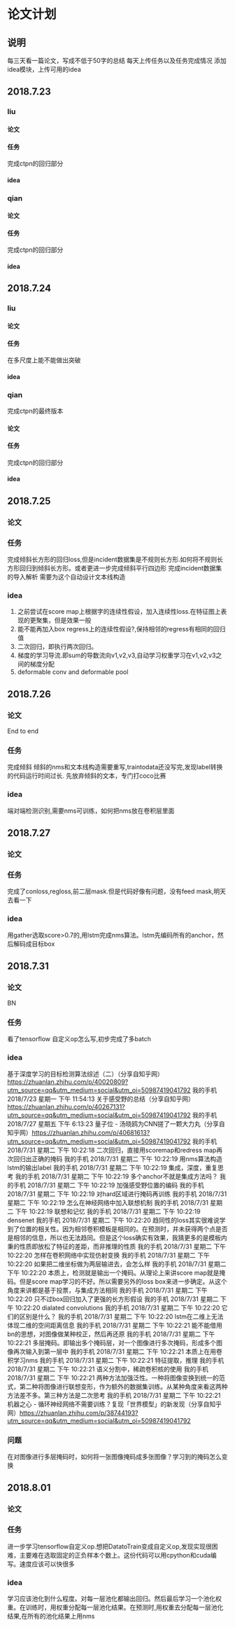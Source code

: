 # 论文计划
## 说明
每三天看一篇论文，写成不低于50字的总结
每天上传任务以及任务完成情况
添加idea模块，上传可用的idea
## 2018.7.23

### liu
#### 论文

#### 任务

完成ctpn的回归部分
#### idea


### qian

#### 论文

#### 任务
完成ctpn的回归部分

#### idea

## 2018.7.24

### liu
#### 论文

#### 任务

在多尺度上能不能做出突破
#### idea


### qian
完成ctpn的最终版本
#### 论文


#### 任务
完成ctpn的回归部分
#### idea
## 2018.7.25
### 论文
### 任务
完成倾斜长方形的回归loss,但是incident数据集是不规则长方形.如何将不规则长方形回归到倾斜长方形。或者更进一步完成倾斜平行四边形
完成incident数据集的导入解析
需要为这个自动设计文本线构造
### idea
1. 之前尝试在score map上根据字的连续性假设，加入连续性loss.在特征图上表现的更聚集，但是效果一般
2. 能不能再加入box regress上的连续性假设?,保持相邻的regress有相同的回归值
3. 二次回归，即执行两次回归。
4. 梯度的学习导流.即sum的导数流向v1,v2,v3,自动学习权重学习在v1,v2,v3之间的梯度分配
5. deformable conv and deformable pool

## 2018.7.26
### 论文
End to end
### 任务
完成倾斜
倾斜的nms和文本线构造需要重写,traintodata还没写完,发现label转换的代码运行时间过长.
先放弃倾斜的文本，专门打coco比赛
### idea
端对端检测识别,需要nms可训练，如何把nms放在卷积层里面

## 2018.7.27
### 论文
### 任务
完成了conloss,regloss,前二层mask.但是代码好像有问题，没有feed mask,明天去看一下
### idea
用gather选取score>0.7的,用lstm完成nms算法。lstm先编码所有的anchor，然后解码成目标box
## 2018.7.31
### 论文
BN
### 任务
看了tensorflow 自定义op怎么写,初步完成了多batch
### idea
基于深度学习的目标检测算法综述（二）（分享自知乎网）https://zhuanlan.zhihu.com/p/40020809?utm_source=qq&utm_medium=social&utm_oi=50987419041792
我的手机 2018/7/23 星期一 下午 11:54:13
关于感受野的总结（分享自知乎网）https://zhuanlan.zhihu.com/p/40267131?utm_source=qq&utm_medium=social&utm_oi=50987419041792
我的手机 2018/7/27 星期五 下午 6:13:23
量子位 - 汤晓鸥为CNN搓了一颗大力丸（分享自知乎网）https://zhuanlan.zhihu.com/p/40681613?utm_source=qq&utm_medium=social&utm_oi=50987419041792
我的手机 2018/7/31 星期二 下午 10:22:18
二次回归，直接用scoremap和redress map再次回归出正确的掩码
我的手机 2018/7/31 星期二 下午 10:22:19
用nms算法构造lstm的输出label
我的手机 2018/7/31 星期二 下午 10:22:19
集成，深度，重复思考
我的手机 2018/7/31 星期二 下午 10:22:19
多个anchor不就是集成方法吗？
我的手机 2018/7/31 星期二 下午 10:22:19
加强感受野位置的编码
我的手机 2018/7/31 星期二 下午 10:22:19
对hard区域进行掩码再训练
我的手机 2018/7/31 星期二 下午 10:22:19
怎么在神经网络中加入联想机制
我的手机 2018/7/31 星期二 下午 10:22:19
联想和记忆
我的手机 2018/7/31 星期二 下午 10:22:19
densenet
我的手机 2018/7/31 星期二 下午 10:22:20
趋同性的loss其实很难说学到了位置的相关性。因为相邻卷积模板是相同的。在预测时，并未获得两个点是否是相邻的信息，所以也无法趋同。但是这个loss确实有效果，我猜更多的是模板内秉的性质即放松了特征的差距，而非推理的性质
我的手机 2018/7/31 星期二 下午 10:22:20
怎样在卷积网络中实现仿射变换
我的手机 2018/7/31 星期二 下午 10:22:20
如果把二维坐标做为两层输进去，会怎么样
我的手机 2018/7/31 星期二 下午 10:22:20
本质上，检测就是输出一个掩码。从理论上来讲score map就是掩码。但是score map学习的不好。所以需要另外的loss box来进一步确定。从这个角度来讲都是基于投票，与集成方法相同
我的手机 2018/7/31 星期二 下午 10:22:20
只不过box回归加入了更强的长方形假设
我的手机 2018/7/31 星期二 下午 10:22:20
dialated convolutions
我的手机 2018/7/31 星期二 下午 10:22:20
它们的区别是什么？
我的手机 2018/7/31 星期二 下午 10:22:20
lstm在二维上无法体现二维的空间距离信息
我的手机 2018/7/31 星期二 下午 10:22:21
能不能借用bn的思想，对图像做某种校正，然后再还原
我的手机 2018/7/31 星期二 下午 10:22:21
多层掩码。即输出多个掩码层，对一个图像进行多次掩码，形成多个图像再次输入到第一层中
我的手机 2018/7/31 星期二 下午 10:22:21
本质上在用卷积学习nms
我的手机 2018/7/31 星期二 下午 10:22:21
特征提取，推理
我的手机 2018/7/31 星期二 下午 10:22:21
语义分割中，稀疏卷积核的使用
我的手机 2018/7/31 星期二 下午 10:22:21
两种方法加强泛性。一种将图像变换到统一的范式，第二种将图像进行联想变形，作为额外的数据集训练。从某种角度来看这两种方法差不多。第三种方法是二次思考
我的手机 2018/7/31 星期二 下午 10:22:21
机器之心 - 循环神经网络不需要训练？复现「世界模型」的新发现（分享自知乎网）https://zhuanlan.zhihu.com/p/38744193?utm_source=qq&utm_medium=social&utm_oi=50987419041792

### 问题
在对图像进行多层掩码时，如何将一张图像掩码成多张图像？学习到的掩码怎么变换
## 2018.8.01
### 论文
### 任务
进一步学习tensorflow自定义op.想把DatatoTrain变成自定义op,发现实现很困难，主要难在选取固定的正负样本个数上。这份代码可以用cpython和cuda编写。速度应该可以快很多
### idea
学习应该池化到什么程度。对每一层池化都输出回归。然后最后学习一个池化权重。在训练时，用权重分配每一层池化结果。在预测时,用权重去分配每一层池化结果,在所有的池化结果上用nms
